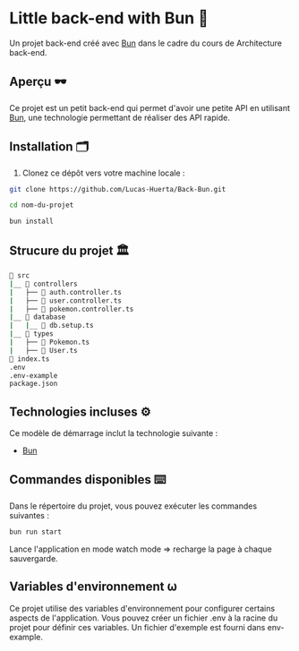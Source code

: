 # Little back-end with Bun 🍡

Un projet back-end créé avec [Bun](https://bun.sh/) dans le cadre du cours de Architecture back-end.

## Aperçu 🕶️

Ce projet est un petit back-end qui permet d'avoir une petite API en utilisant [Bun](https://bun.sh/), une technologie permettant de réaliser des API rapide.

## Installation 🗂️

1. Clonez ce dépôt vers votre machine locale :

```bash
git clone https://github.com/Lucas-Huerta/Back-Bun.git

cd nom-du-projet

bun install
```

## Strucure du projet 🏛️

```bash
📁 src
|__ 📁 controllers
|   ├── 📄 auth.controller.ts
|   ├── 📄 user.controller.ts
|   ├── 📄 pokemon.controller.ts
|__ 📁 database
|   |__ 📄 db.setup.ts
|__ 📁 types
|   ├── 📄 Pokemon.ts
|   ├── 📄 User.ts
📄 index.ts
.env
.env-example
package.json
```

## Technologies incluses ⚙️

Ce modèle de démarrage inclut la technologie suivante :

- [Bun](https://bun.sh/)

## Commandes disponibles ⌨️

Dans le répertoire du projet, vous pouvez exécuter les commandes suivantes :

```bash
bun run start
```

Lance l'application en mode watch mode => recharge la page à chaque sauvergarde.

## Variables d'environnement ⍵

Ce projet utilise des variables d'environnement pour configurer certains aspects de l'application. Vous pouvez créer un fichier .env à la racine du projet pour définir ces variables. Un fichier d'exemple est fourni dans env-example.
